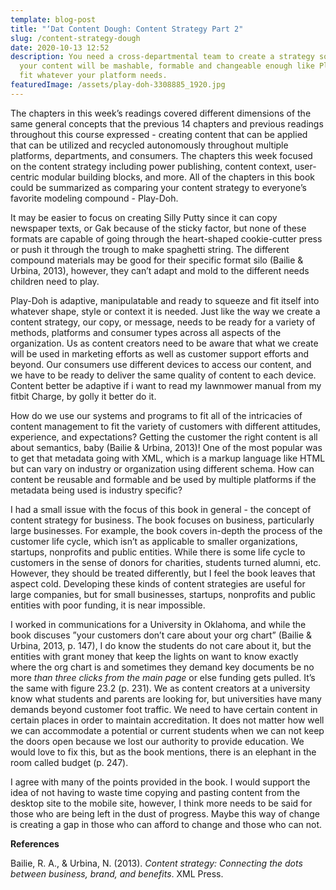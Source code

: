 ```yaml
---
template: blog-post
title: "‘Dat Content Dough: Content Strategy Part 2"
slug: /content-strategy-dough
date: 2020-10-13 12:52
description: You need a cross-departmental team to create a strategy so that
  your content will be mashable, formable and changeable enough like Play-Doh to
  fit whatever your platform needs.
featuredImage: /assets/play-doh-3308885_1920.jpg
---
```

The chapters in this week’s readings covered different dimensions of the same general concepts that the previous 14 chapters and previous readings throughout this course expressed - creating content that can be applied that can be utilized and recycled autonomously throughout multiple platforms, departments, and consumers. The chapters this week focused on the content strategy including power publishing, content context, user-centric modular building blocks, and more. All of the chapters in this book could be summarized as comparing your content strategy to everyone’s favorite modeling compound - Play-Doh.

It may be easier to focus on creating Silly Putty since it can copy newspaper texts, or Gak because of the sticky factor, but none of these formats are capable of going through the heart-shaped cookie-cutter press or push it through the trough to make spaghetti string. The different compound materials may be good for their specific format silo (Bailie & Urbina, 2013), however, they can’t adapt and mold to the different needs children need to play.

Play-Doh is adaptive, manipulatable and ready to squeeze and fit itself into whatever shape, style or context it is needed. Just like the way we create a content strategy, our copy, or message, needs to be ready for a variety of methods, platforms and consumer types across all aspects of the organization. Us as content creators need to be aware that what we create will be used in marketing efforts as well as customer support efforts and beyond. Our consumers use different devices to access our content, and we have to be ready to deliver the same quality of content to each device. Content better be adaptive if i want to read my lawnmower manual from my fitbit Charge, by golly it better do it.

How do we use our systems and programs to fit all of the intricacies of content management to fit the variety of customers with different attitudes, experience, and expectations? Getting the customer the right content is all about semantics, baby (Bailie & Urbina, 2013)! One of the most popular was to get that metadata going with XML, which is a markup language like HTML but can vary on industry or organization using different schema. How can content be reusable and formable and be used by multiple platforms if the metadata being used is industry specific?

I had a small issue with the focus of this book in general - the concept of content strategy for business. The book focuses on business, particularly large businesses. For example, the book covers in-depth the process of the customer life cycle, which isn’t as applicable to smaller organizations, startups, nonprofits and public entities. While there is some life cycle to customers in the sense of donors for charities, students turned alumni, etc. However, they should be treated differently, but I feel the book leaves that aspect cold. Developing these kinds of content strategies are useful for large companies, but for small businesses, startups, nonprofits and public entities with poor funding, it is near impossible. 

I worked in communications for a University in Oklahoma, and while the book discuses ”your customers don’t care about your org chart” (Bailie & Urbina, 2013, p. 147), I do know the students do not care about it, but the entities with grant money that keep the lights on want to know exactly where the org chart is and sometimes they demand key documents be no more *than three clicks from the main page* or else funding gets pulled. It’s the same with figure 23.2 (p. 231). We as content creators at a university know what students and parents are looking for, but universities have many demands beyond customer foot traffic. We need to have certain content in certain places in order to maintain accreditation. It does not matter how well we can accommodate a potential or current students when we can not keep the doors open because we lost our authority to provide education. We would love to fix this, but as the book mentions, there is an elephant in the room called budget (p. 247).

I agree with many of the points provided in the book. I would support the idea of not having to waste time copying and pasting content from the desktop site to the mobile site, however, I think more needs to be said for those who are being left in the dust of progress. Maybe this way of change is creating a gap in those who can afford to change and those who can not.

**References**

Bailie, R. A., & Urbina, N. (2013). *Content strategy: Connecting the dots between business, brand, and benefits*. XML Press.